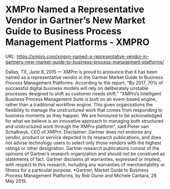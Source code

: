 # XMPro Named a Representative Vendor in Gartner’s New Market Guide to Business Process Management Platforms - XMPRO

URL: https://xmpro.com/xmpro-named-a-representative-vendor-in-gartners-new-market-guide-to-business-process-management-platforms/

Dallas, TX, June 8, 2015 — XMPro is proud to announce that it has been named as a representative vendor in the Gartner Market Guide to Business Process Management Platforms.
According to the report, “By 2017, 70% of successful digital business models will rely on deliberately unstable processes designed to shift as customer needs shift.”
“XMPro’s Intelligent Business Process Management Suite is built on an event-based engine, rather than a traditional workflow engine. This gives organizations the flexibility to manage the unstructured work that comes from responding to business moments as they happen. We are honoured to be acknowledged for what we believe is an innovative approach to managing both structured and unstructured work through the XMPro platform”, said Pieter van Schalkwyk, CEO of XMPro.
Disclaimer:
Gartner does not endorse any vendor, product or service depicted in its research publications, and does not advise technology users to select only those vendors with the highest ratings or other designation. Gartner research publications consist of the opinions of Gartner’s research organization and should not be construed as statements of fact. Gartner disclaims all warranties, expressed or implied, with respect to this research, including any warranties of merchantability or fitness for a particular purpose.
*Gartner, Market Guide to Business Process Management Platforms, by Rob Dunie and Michele Cantara, 28 May 2015.
  